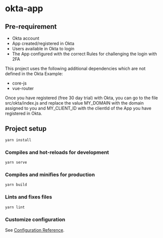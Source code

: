 # okta-app
## Pre-requirement

* Okta account
* App created/registered in Okta
* Users available in Okta to login
* The App configured with the correct Rules for challenging the login with 2FA

This project uses the following additional dependencies which are not defined in the Okta Example:
* core-js
* vue-router

Once you have registered (free 30 day trial) with Okta, you can go to the file src/okta/index.js and replace the value MY_DOMAIN with the domain assigned to you and MY_CLIENT_ID with the clientId of the App you have registered in Okta.

## Project setup
```
yarn install
```

### Compiles and hot-reloads for development
```
yarn serve
```

### Compiles and minifies for production
```
yarn build
```

### Lints and fixes files
```
yarn lint
```

### Customize configuration
See [Configuration Reference](https://cli.vuejs.org/config/).
